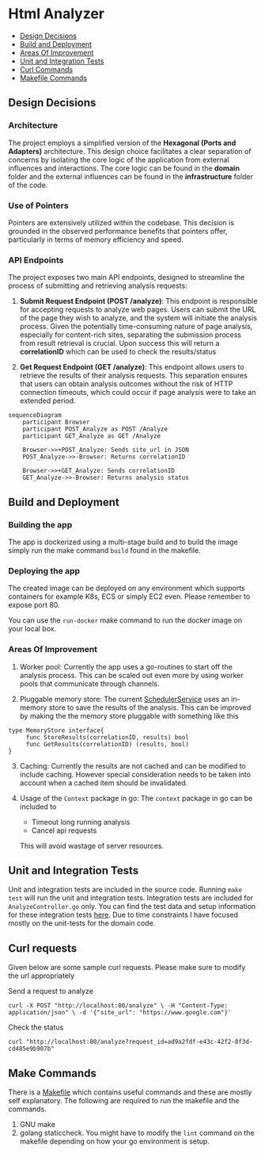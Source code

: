 # Html Analyzer

- [Design Decisions](#design-decisions)
- [Build and Deployment](#build-and-deployment)
- [Areas Of Improvement](#areas-of-improvement)
- [Unit and Integration Tests](#unit-and-integration-tests)
- [Curl Commands](#curl-requests)
- [Makefile Commands](#make-commands)

## Design Decisions

### Architecture

The project employs a simplified version of the **Hexagonal (Ports and Adapters)** architecture. This design choice facilitates a clear separation of concerns by isolating the core logic of the application from external influences and interactions. The core logic can be found in the **domain** folder and the external influences can be found in the **infrastructure** folder of the code.

### Use of Pointers

Pointers are extensively utilized within the codebase. This decision is grounded in the observed performance benefits that pointers offer, particularly in terms of memory efficiency and speed.

### API Endpoints

The project exposes two main API endpoints, designed to streamline the process of submitting and retrieving analysis requests:

1. **Submit Request Endpoint (POST /analyze)**: This endpoint is responsible for accepting requests to analyze web pages. Users can submit the URL of the page they wish to analyze, and the system will initiate the analysis process. Given the potentially time-consuming nature of page analysis, especially for content-rich sites, separating the submission process from result retrieval is crucial. Upon success this will return a **correlationID** which can be used to check the results/status

2. **Get Request Endpoint (GET /analyze)**: This endpoint allows users to retrieve the results of their analysis requests. This separation ensures that users can obtain analysis outcomes without the risk of HTTP connection timeouts, which could occur if page analysis were to take an extended period.

```mermaid
sequenceDiagram
    participant Browser
    participant POST_Analyze as POST /Analyze
    participant GET_Analyze as GET /Analyze

    Browser->>+POST_Analyze: Sends site_url in JSON
    POST_Analyze->>-Browser: Returns correlationID

    Browser->>+GET_Analyze: Sends correlationID
    GET_Analyze->>-Browser: Returns analysis status

```

## Build and Deployment

### Building the app

The app is dockerized using a multi-stage build and to build the image simply run the make command `build` found in the makefile.

### Deploying the app

The created image can be deployed on any environment which supports containers for example K8s, ECS or simply EC2 even. Please remember to expose port 80.

You can use the `run-docker` make command to run the docker image on your local box.

### Areas Of Improvement

1. Worker pool: Currently the app uses a go-routines to start off the analysis process. This can be scaled out even more by using worker pools that communicate through channels.

2. Pluggable memory store: The current [SchedulerService](./domain/service/scheduler_service.go) uses an in-memory store to save the results of the analysis. This can be improved by making the the memory store pluggable with something like this

```
type MemoryStore interface{
     func StoreResults(correlationID, results) bool
     func GetResults(correlationID) (results, bool)
}
```

3. Caching: Currently the results are not cached and can be modified to include caching. However special consideration needs to be taken into account when a cached item should be invalidated.

4. Usage of the `Context` package in go: The `context` package in go can be included to

   - Timeout long running analysis
   - Cancel api requests

   This will avoid wastage of server resources.

## Unit and Integration Tests

Unit and integration tests are included in the source code. Running `make test` will run the unit and integration tests. Integration tests are included for `AnalyzeController.go` only. You can find the test data and setup information for these integration tests [here](./infrastructure/adapter/controller/test/). Due to time constraints I have focused mostly on the unit-tests for the domain code.

## Curl requests

Given below are some sample curl requests. Please make sure to modify the url appropriately

Send a request to analyze

`curl -X POST "http://localhost:80/analyze" \
     -H "Content-Type: application/json" \
     -d '{"site_url": "https://www.google.com"}'`

Check the status

`curl "http://localhost:80/analyze?request_id=ad9a2fdf-e43c-42f2-8f3d-cd485e9b907b"`

## Make Commands
There is a [Makefile](./Makefile) which contains useful commands and these are mostly self explanatory.
The following are required to run the makefile and the commands.
1. GNU make
2. golang staticcheck.  You might have to modify the `lint` command on the makefile depending on how your go environment is setup.